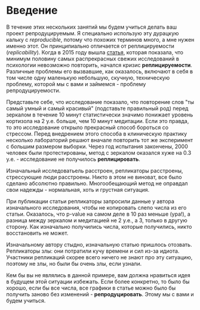 # Введение

В течение этих нескольких занятий мы будем учиться делать ваш проект репродуцируемым.
Я специально использую эту дурацкую кальку с *reproducible*, потому что похожих терминов много, а мне нужен именно этот.
Он принципиально отличается от реплицируемости (*replicability*).
Когда в 2015 году вышла [статья](https://en.wikipedia.org/wiki/Reproducibility_Project), которая показала, что минимум половину самых распрекрасных свежих исследований в психологии невозможно повторить, начался кризис **реплицируемости**.
Различные проблемы его вызвавшие, как оказалось, включают в себя в том числе одну маленькую небольшую, скучную, техническую проблему, которой мы с вами и займемся - проблему репродуцируемости.

Представьте себе, что исследование показало, что повторение слов "ты самый умный и самый красивый" (подставьте правильный  род) перед зеркалом в течение 10 минут статистически значимо понижает уровень кортизола на 2 у.е. больше, чем 10 минут медитации.
Если это правда, то это исследование открыло прекрасный способ бороться со стрессом.
Перед внедрением этого способа в клиническую практику несколько лабораторий решают вначале повторить тот же эксперимент с б*о*льшим размером выборки.
Через год испытания закончены, 2000 человек были протестированы, метод с зеркалом оказался хуже на 0.3 у.е. - исследование не получилось **реплицировать**.

Изначальный исследоватьель расстроен, репликаторы расстроены, стрессующие люди расстроены.
Никто в этом не виноват, все было сделано абсолютно правильно.
Многообещающий метод не оправдал свои надежды - нормальная, хоть и грустная ситуация.

При публикации статьи репликаторы запросили данные у автора изначального исследования, чтобы не копировать слепо числа из его статьи.
Оказалось, что p-value на самом деле в 10 раз меньше (ура!), а  разница между зеркалом и медитацией не 2 у.е., а 3, только в другую сторону.
Как изначально получились числа, которые получились, никто восстановить не может.

Изначальному автору стыдно, изначальную статью пришлось отозвать.
Репликаторы злы: они потратили кучу времени и сил из-за идиота.
Участники репликаций скорее всего ничего не знают про эту ситуацию, поэтому не злы, но были бы очень злы, если узнали.

Кем бы вы не являлись в данной примере, вам должна нравиться идея в будущем этой ситуации избежать.
Если более конкретно, то было бы хорошо, если бы все числа, все графики в статье можно было бы получить заново без изменений - **репродуцировать**.
Этому мы с вами и будем учиться.

